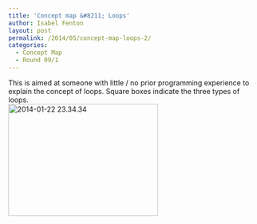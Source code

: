 ```yaml
---
title: 'Concept map &#8211; Loops'
author: Isabel Fenton
layout: post
permalink: /2014/05/concept-map-loops-2/
categories:
  - Concept Map
  - Round 09/1
---
```

This is aimed at someone with little / no prior programming experience to explain the concept of loops. Square boxes indicate the three types of loops.  
[<img src="http://teaching.software-carpentry.org/wp-content/uploads/2014/05/2014-01-22-23.34.34-e1399453093454-300x225.jpg" alt="2014-01-22 23.34.34" width="300" height="225" class="alignnone size-medium wp-image-6972" />][1]

 [1]: http://teaching.software-carpentry.org/wp-content/uploads/2014/05/2014-01-22-23.34.34-e1399453093454.jpg